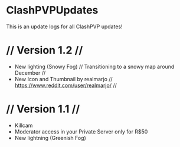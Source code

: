 # ClashPVPUpdates
This is an update logs for all ClashPVP updates!
  
# // Version 1.2 //
+ New lighting (Snowy Fog) // Transitioning to a snowy map around December //
+ New Icon and Thumbnail by realmarjo // https://www.reddit.com/user/realmarjo/ //
  
# // Version 1.1 //
+ Killcam
+ Moderator access in your Private Server only for R$50
+ New lightning (Greenish Fog)
